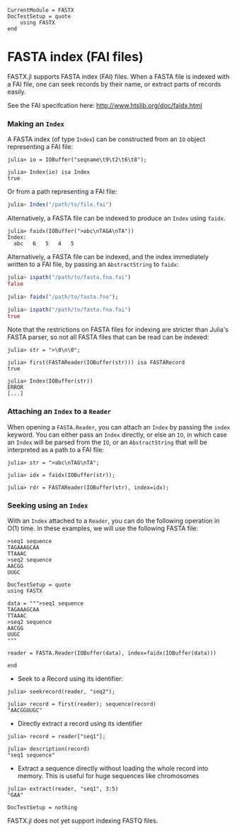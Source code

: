 ```@meta
CurrentModule = FASTX
DocTestSetup = quote
    using FASTX
end
```

# FASTA index (FAI files)
FASTX.jl supports FASTA index (FAI) files.
When a FASTA file is indexed with a FAI file, one can seek records by their name, or extract parts of records easily.

See the FAI specifcation here: http://www.htslib.org/doc/faidx.html

### Making an `Index`
A FASTA index (of type `Index`) can be constructed from an `IO` object representing a FAI file:

```jldoctest
julia> io = IOBuffer("seqname\t9\t2\t6\t8");

julia> Index(io) isa Index
true
```

Or from a path representing a FAI file:
```julia
julia> Index("/path/to/file.fai")
```

Alternatively, a FASTA file can be indexed to produce an `Index` using `faidx`.

```jldoctest
julia> faidx(IOBuffer(">abc\nTAGA\nTA"))
Index:
  abc	6	5	4	5
```

Alternatively, a FASTA file can be indexed, and the index immediately written to a FAI file,
by passing an `AbstractString` to `faidx`:

```julia
julia> ispath("/path/to/fasta.fna.fai")
false

julia> faidx("/path/to/fasta.fna");

julia> ispath("/path/to/fasta.fna.fai")
true
```

Note that the restrictions on FASTA files for indexing are stricter than Julia's FASTA parser,
so not all FASTA files that can be read can be indexed:

```jldoctest
julia> str = ">\0\n\0";

julia> first(FASTAReader(IOBuffer(str))) isa FASTARecord
true

julia> Index(IOBuffer(str))
ERROR
[...]
```

### Attaching an `Index` to a `Reader`
When opening a `FASTA.Reader`, you can attach an `Index` by passing the `index` keyword.
You can either pass an `Index` directly, or else an `IO`, in which case an `Index` will be parsed from the `IO`,
or an `AbstractString` that will be interpreted as a path to a FAI file:

```jldoctest
julia> str = ">abc\nTAG\nTA";

julia> idx = faidx(IOBuffer(str));

julia> rdr = FASTAReader(IOBuffer(str), index=idx);
```

### Seeking using an `Index`
With an `Index` attached to a `Reader`, you can do the following operation in O(1) time.
In these examples, we will use the following FASTA file:

```
>seq1 sequence
TAGAAAGCAA
TTAAAC
>seq2 sequence
AACGG
UUGC
```

```@meta
DocTestSetup = quote
using FASTX

data = """>seq1 sequence
TAGAAAGCAA
TTAAAC
>seq2 sequence
AACGG
UUGC
"""

reader = FASTA.Reader(IOBuffer(data), index=faidx(IOBuffer(data)))

end
```

* Seek to a Record using its identifier:
```jldoctest
julia> seekrecord(reader, "seq2");

julia> record = first(reader); sequence(record)
"AACGGUUGC"
```

* Directly extract a record using its identifier
```jldoctest
julia> record = reader["seq1"];

julia> description(record)
"seq1 sequence"
```

* Extract a sequence directly without loading the whole record into memory.
  This is useful for huge sequences like chromosomes
```jldoctest
julia> extract(reader, "seq1", 3:5)
"GAA"
```

```@meta
DocTestSetup = nothing
```

FASTX.jl does not yet support indexing FASTQ files.